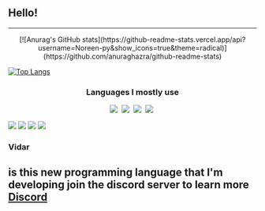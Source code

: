 ## Hello!
-------------------------------------
<p align="center">
  [![Anurag's GitHub stats](https://github-readme-stats.vercel.app/api?username=Noreen-py&show_icons=true&theme=radical)](https://github.com/anuraghazra/github-readme-stats)


  [![Top Langs](https://github-readme-stats.vercel.app/api/top-langs/?username=Noreen-py&layout=compact)](https://github.com/anuraghazra/github-readme-stats)
  </p>

<h3 align="center">Languages I mostly use</h3>



<p align="center">
  <img src="https://img.shields.io/badge/Python-3766AB?style=flat-square&logo=Python&logoColor=white"/></a>&nbsp
  <img src="https://img.shields.io/badge/C++-00599C?style=flat-square&logo=C%2B%2B&logoColor=white"/></a>&nbsp
  <img src="https://img.shields.io/badge/C-A8B9CC?style=flat-square&logo=C&logoColor=white"/></a>&nbsp
  <img src="https://img.shields.io/badge/Go-00ADD8?style=flat-square&logo=C%2B%2B&logoColor=white"/></a>&nbsp
  
  
  <img src="https://img.shields.io/badge/HTML5-E34F26?style=flat-square&logo=C%2B%2B&logoColor=white"/></a>
  <img src="https://img.shields.io/badge/CSS3-1572B6?style=flat-square&logo=C%2B%2B&logoColor=white"/></a>
  <img src="https://img.shields.io/badge/JavaScript-F7DF1E?style=flat-square&logo=C%2B%2B&logoColor=white"/></a>
  <img src="https://img.shields.io/badge/React-61DAFB?style=flat-square&logo=C%2B%2B&logoColor=white"/></a>
</p>


### Vidar
is this new programming language that I'm developing
join the discord server to learn more
[Discord](https://discord.gg/3zJEWCSQ5Y)
-------------------------------------
